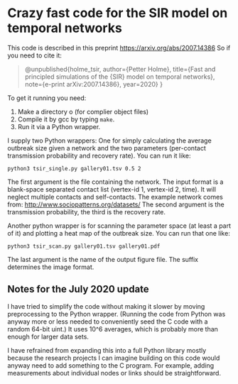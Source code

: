 # Crazy fast code for the SIR model on temporal networks
This code is described in this preprint https://arxiv.org/abs/2007.14386 So if you need to cite it:
>@unpublished{holme_tsir,
>  author={Petter Holme},
>  title={Fast and principled simulations of the {SIR} model on temporal networks},
>  note={e-print arXiv:2007.14386},
>  year=2020}
>  }


To get it running you need:

1. Make a directory o (for complier object files)
2. Compile it by gcc by typing `make`.
3. Run it via a Python wrapper.

I supply two Python wrappers: One for simply calculating the average outbreak size given a network and the two parameters (per-contact transmission probability and recovery rate). You can run it like:

```python3 tsir_single.py gallery01.tsv 0.5 2```

The first argument is the file containing the network. The input format is a blank-space separated contact list (vertex-id 1, vertex-id 2, time). It will neglect multiple contacts and self-contacts. The example network comes from: http://www.sociopatterns.org/datasets/ The second argument is the transmission probability, the third is the recovery rate.

Another python wrapper is for scanning the parameter space (at least a part of it) and plotting a heat map of the outbreak size. You can run that one like:

```python3 tsir_scan.py gallery01.tsv gallery01.pdf```

The last argument is the name of the output figure file. The suffix determines the image format.

## Notes for the July 2020 update

I have tried to simplify the code without making it slower by moving preprocessing to the Python wrapper. (Running the code from Python was anyway more or less needed to conveniently seed the C code with a random 64-bit uint.) It uses 10^6 averages, which is probably more than enough for larger data sets.

I have refrained from expanding this into a full Python library mostly because the research projects I can imagine building on this code would anyway need to add something to the C program. For example, adding measurements about individual nodes or links should be straightforward.
